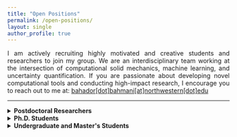 ```yaml
---
title: "Open Positions"
permalink: /open-positions/
layout: single
author_profile: true
---
```


<div style="text-align: justify;">
I am actively recruiting highly motivated and creative students and researchers to join my group. 
We are an interdisciplinary team working at the intersection of computational solid mechanics, machine learning, and uncertainty quantification. 
If you are passionate about developing novel computational tools and conducting high-impact research, 
I encourage you to reach out to me at: <a href="mailto:bahador.bahmani@northwestern.edu">bahador[dot]bahmani[at]northwestern[dot]edu</a>
</div>

---

<details>
<summary><strong>Postdoctoral Researchers</strong></summary>

<p>Currently we have an opening.</p>

<p>Desired Background:</p>
<ul>
  <li>Ph.D. in mechanical engineering, applied mathematics, computer science, or related areas.</li>
  <li>Strong track record in computational modeling, scientific machine learning, uncertainty quantification or high-performance computing.</li>
  <li>Excellent publication record and communication skills.</li>
</ul>

<p>If interested, please send:</p>
<ul>
  <li>CV</li>
  <li>One or two representative publications</li>
  <li>A brief statement of research interests</li>
  <li>Transcripts (unofficial)</li>
</ul>

</details>

<!--
## Postdoctoral Researchers
Currently we have an oppening.

Desired Background:
- Ph.D. in mechanical engineering, applied mathematics, computer science, or related areas.
- Strong track record in computational modeling, scientific machine learning, uncertainty quantification or high-performance computing.
- Excellent publication record and communication skills.

If interested, please send:
- CV,
- One or two representative publications,
- A brief statement of research interests.

---
-->

<details>
<summary><strong>Ph.D. Students</strong></summary>

<div style="text-align: justify;">
Students interested in pursuing a Ph.D. in Mechanical Engineering or Theoretical and Applied Mechanics at Northwestern University, 
starting in Fall 2026, are encouraged to reach out between October and December 2025.
</div>

<br />

<strong>Please include the following in your email:</strong>
<ul>
  <li>CV</li>
  <li>Transcripts (unofficial)</li>
  <li>A short statement of research interests</li>
  <li>English proficiency scores (if applicable)</li>
</ul>

</details>


<!--
## Ph.D. Students

<div style="text-align: justify;">
Students interested in pursuing a Ph.D. in Mechanical Engineering or Theoretical and Applied Mechanics at Northwestern University, 
starting in Fall 2026, are encouraged to reach out between October and December 2025.
</div>

Please include the following in your email:

- CV,
- Transcripts (unofficial),
- A short statement of research interests,
- English proficiency scores (if applicable).

---
-->

<details>
<summary><strong>Undergraduate and Master's Students</strong></summary>

<div style="text-align: justify;">
If you are a current student at Northwestern and are interested in gaining research experience in computational mechanics and/or machine learning, please feel free to reach out. 
We have several ongoing projects that you can contribute to, and we are also open to co-designing a new research project that excites both you and our group. 
Prior research experience is not required—enthusiasm and commitment are far more important. 
You are welcome to stop by my office to discuss opportunities, or you can email me a short paragraph about your research interests along with your CV or resume.
</div>

</details>

<!--
## Undergraduate and Master's Students

<div style="text-align: justify;">
If you are a current student at Northwestern and are interested in gaining research experience in computational mechanics and/or machine learning, please feel free to reach out. 
We have several ongoing projects that you can contribute to, and we are also open to co-designing a new research project that excites both you and our group. 
Prior research experience is not required—enthusiasm and commitment are far more important. 
You are welcome to stop by my office to discuss opportunities, or you can email me a short paragraph about your research interests along with your CV or resume.
</div>
-->
